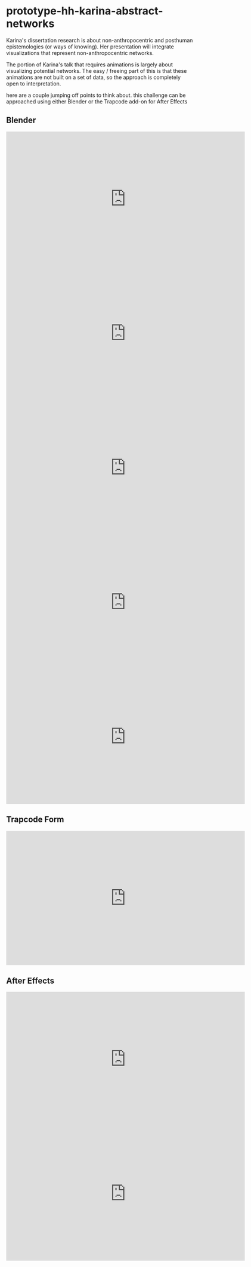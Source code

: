 # prototype-hh-karina-abstract-networks

Karina's dissertation research is about non-anthropocentric and posthuman epistemologies (or ways of knowing). Her presentation will integrate visualizations that represent non-anthropocentric networks. 

The portion of Karina's talk that requires animations is largely about visualizing potential networks. The easy / freeing part of this is that these animations are not built on a set of data, so the approach is completely open to interpretation. 

here are a couple jumping off points to think about. this challenge can be approached using either Blender or the Trapcode add-on for After Effects

## Blender

<iframe width="640" height="360" src="https://www.youtube.com/embed/V3Ex4BmD4ec" title="YouTube video player" frameborder="0" allow="accelerometer; autoplay; clipboard-write; encrypted-media; gyroscope; picture-in-picture" allowfullscreen></iframe>

<iframe width="640" height="360" src="https://www.youtube.com/embed/cwAc8pnxNW0" title="YouTube video player" frameborder="0" allow="accelerometer; autoplay; clipboard-write; encrypted-media; gyroscope; picture-in-picture" allowfullscreen></iframe>

<iframe width="640" height="360" src="https://www.youtube.com/embed/Q4nWer8eP6Y" title="YouTube video player" frameborder="0" allow="accelerometer; autoplay; clipboard-write; encrypted-media; gyroscope; picture-in-picture" allowfullscreen></iframe>

<iframe width="640" height="360" src="https://www.youtube.com/embed/RHvs1c1lz-I" title="YouTube video player" frameborder="0" allow="accelerometer; autoplay; clipboard-write; encrypted-media; gyroscope; picture-in-picture" allowfullscreen></iframe>

<iframe width="640" height="360" src="https://www.youtube.com/embed/2bv973aqx-w" title="YouTube video player" frameborder="0" allow="accelerometer; autoplay; clipboard-write; encrypted-media; gyroscope; picture-in-picture" allowfullscreen></iframe>

## Trapcode Form

<iframe width="640" height="360" src="https://www.youtube.com/embed/YEmDyCjSf_w" title="YouTube video player" frameborder="0" allow="accelerometer; autoplay; clipboard-write; encrypted-media; gyroscope; picture-in-picture" allowfullscreen></iframe>

## After Effects

<iframe width="640" height="360" src="https://www.youtube.com/embed/0vXiKSvc_O0" title="YouTube video player" frameborder="0" allow="accelerometer; autoplay; clipboard-write; encrypted-media; gyroscope; picture-in-picture" allowfullscreen></iframe>

<iframe width="640" height="360" src="https://www.youtube.com/embed/phm4v0x7b0U" title="YouTube video player" frameborder="0" allow="accelerometer; autoplay; clipboard-write; encrypted-media; gyroscope; picture-in-picture" allowfullscreen></iframe>